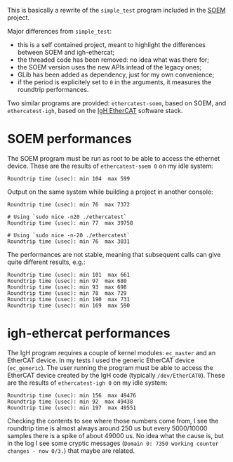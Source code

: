 This is basically a rewrite of the `simple_test` program included in the
[SOEM](https://github.com/OpenEtherCATSociety/SOEM) project.

Major differences from `simple_test`:
* this is a self contained project, meant to highlight the differences
  between SOEM and igh-ethercat;
* the threaded code has been removed: no idea what was there for;
* the SOEM version uses the new APIs intead of the legacy ones;
* GLib has been added as dependency, just for my own convenience;
* if the period is explicitely set to `0` in the arguments, it
  measures the roundtrip performances.

Two similar programs are provided: `ethercatest-soem`, based on SOEM,
and `ethercatest-igh`, based on the
[IgH EtherCAT](https://etherlab.org/en/ethercat/) software stack.

# SOEM performances

The SOEM program must be run as root to be able to access the ethernet
device. These are the results of `ethercatest-soem 0` on my idle system:

    Roundtrip time (usec): min 104  max 599

Output on the same system while building a project in another console:

    Roundtrip time (usec): min 76  max 7372

    # Using `sudo nice -n20 ./ethercatest`
    Roundtrip time (usec): min 77  max 39758

    # Using `sudo nice -n-20 ./ethercatest`
    Roundtrip time (usec): min 76  max 3031

The performances are not stable, meaning that subsequent calls can
give quite different results, e.g.:

    Roundtrip time (usec): min 101  max 661
    Roundtrip time (usec): min 97  max 680
    Roundtrip time (usec): min 93  max 698
    Roundtrip time (usec): min 78  max 729
    Roundtrip time (usec): min 190  max 731
    Roundtrip time (usec): min 169  max 590

# igh-ethercat performances

The IgH program requires a couple of kernel modules: `ec_master` and an
EtherCAT device. In my tests I used the generic EtherCAT device
(`ec_generic`). The user running the program must be able to access the
EtherCAT device created by the IgH code (typically `/dev/EtherCAT0`).
These are the results of `ethercatest-igh 0` on my idle system:

    Roundtrip time (usec): min 156  max 49476
    Roundtrip time (usec): min 92  max 49438
    Roundtrip time (usec): min 197  max 49551

Checking the contents to see where those numbers come from, I see the
roundtrip time is almost always around 250 us but every 5000/10000
samples there is a spike of about 49000 us. No idea what the cause is,
but in the log I see some cryptic messages (`Domain 0: 7350 working
counter changes - now 0/3.`) that maybe are related.
